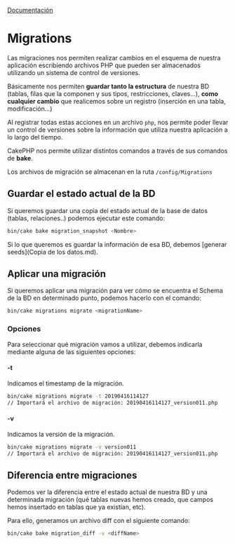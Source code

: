 [Documentación](https://book.cakephp.org/3.0/en/migrations.html)

# Migrations

Las migraciones nos permiten realizar cambios en el esquema de nuestra aplicación escribiendo archivos PHP que pueden ser almacenados utilizando un sistema de control de versiones.

Básicamente nos permiten **guardar tanto la estructura** de nuestra BD (tablas, filas que la componen y sus tipos, restricciones, claves...), **como cualquier cambio** que realicemos sobre un registro (inserción en una tabla, modificación...)

Al registrar todas estas acciones en un archivo `php`, nos permite poder llevar un control de versiones sobre la información que utiliza nuestra aplicación a lo largo del tiempo.

CakePHP nos permite utilizar distintos comandos a través de sus comandos de **bake**.

Los archivos de migración se almacenan en la ruta `/config/Migrations`

## Guardar el estado actual de la BD

Si queremos guardar una copia del estado actual de la base de datos (tablas, relaciones..) podemos ejecutar este comando:

```bash
bin/cake bake migration_snapshot <Nombre>
```

Si lo que queremos es guardar la información de esa BD, debemos [generar seeds](Copia de los datos.md).

## Aplicar una migración

Si queremos aplicar una migración para ver cómo se encuentra el Schema de la BD en determinado punto, podemos hacerlo con el comando:

```bash
bin/cake migrations migrate <migrationName>
```

### Opciones

Para seleccionar qué migración vamos a utilizar, debemos indicarla mediante alguna de las siguientes opciones:

#### -t

Indicamos el timestamp de la migración.

```bash
bin/cake migrations migrate -t 20190416114127
// Importará el archivo de migración: 20190416114127_version011.php
```

#### -v

Indicamos la versión de la migración.

```bash
bin/cake migrations migrate -v version011
// Importará el archivo de migración: 20190416114127_version011.php
```

## Diferencia entre migraciones

Podemos ver la diferencia entre el estado actual de nuestra BD y una determinada migración (qué tablas nuevas hemos creado, que campos hemos insertado en tablas que ya existían, etc).

Para ello, generamos un archivo diff con el siguiente comando:

```bash
bin/cake bake migration_diff -v <diffName>
```